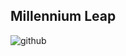 ## Millennium Leap


![github](https://user-images.githubusercontent.com/78625404/181788206-a034683a-9105-4293-be04-4b27734f2ec8.png)
